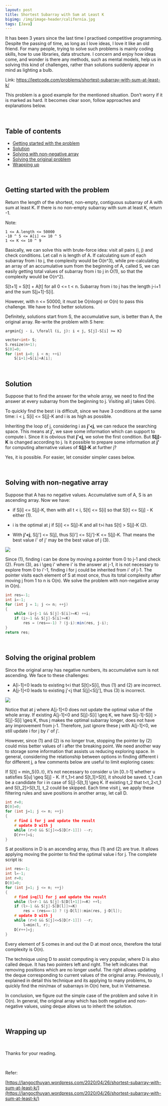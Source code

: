 ```yaml
---
layout: post
title: Shortest Subarray with Sum at Least K
bigimg: /img/image-header/california.jpg
tags: [Java]
---
```


It has been 3 years since the last time I practised competitive programming. Despite the passing of time, as long as I love ideas, I love it like an old friend. For many people, trying to solve such problems is mainly coding skills, how to use libraries, data structure. I concern and enjoy how ideas come, and wonder is there any methods, such as mental models, help us in solving this kind of challenges, rather than solutions suddenly appear in mind as lighting a bulb.

Link: https://leetcode.com/problems/shortest-subarray-with-sum-at-least-k/

This problem is a good example for the mentioned situation. Don’t worry if it is marked as hard. It becomes clear soon, follow approaches and explanations below.

<br>

## Table of contents
- [Getting started with the problem](#getting-started-with-the-problem)
- [Solution](#solution)
- [Solving with non-negative array](#solving-with-non-negative-array)
- [Solving the original problem](#solving-the-original-problem)
- [Wrapping up](#wrapping-up)

<br>

## Getting started with the problem

Return the length of the shortest, non-empty, contiguous subarray of A with sum at least K. If there is no non-empty subarray with sum at least K, return -1.

Note:

```
1 <= A.length <= 50000
-10 ^ 5 <= A[i] <= 10 ^ 5
1 <= K <= 10 ^ 9
```

Basically, we can solve this with brute-force idea: visit all pairs (i, j) and check conditions. Let call n is length of A. If calculating sum of each subarray from i to j, the complexity would be O(n^3), while pre-calculating an array of an accumulative sum from the beginning of A, called S, we can easily getting total values of subarray from i to j in O(1), so that the complexity would be O(n^2).


S[t+1] = S[t] + A[t] for all 0 <= t < n.
Subarray from i to j has the length j-i+1 and the sum S[j+1]-S[i].

However, with n <= 50000, it must be O(nlogn) or O(n) to pass this challenge. We have to find better solutions.

Definitely, solutions start from S, the accumulative sum, is better than A, the original array. Re-write the problem with S here:

```
argmin{j - i, \forall (i, j): i < j, S[j]-S[i] >= K}
```

```C++
vector<int> S;
S.resize(n+1);
S[0]=0;
for (int i=0; i < n; ++i)
    S[i+1]=S[i]+A[i];
```

<br>

## Solution

Suppose that to find the answer for the whole array, we need to find the answer at every subarray from the beginning to j. Visiting all j takes O(n).

To quickly find the best i is difficult, since we have 3 conditions at the same time: i < j, S[i] <= S[j]-K and i is as high as possible.

Inheriting the loop of j, considering i as **j'<j**, we can reduce the searching space. This means at **j'**, we save some information which can support to compute i. Since it is obvious that **j'<j**, we solve the first condition. But **S[j]-K** is changed according to j. Is it possible to prepare some information at **j'** for computing alternative values of **S[j]-K** at further j?

Yes, it is possible. For easier, let consider simpler cases below.

<br>

## Solving with non-negative array

Suppose that A has no negative values. Accumulative sum of A, S is an ascending array. Now we have:

- if S[i] <= S[j]-K, then with all t < i, S[t] <= S[i] so that S[t] <= S[j] - K either (1).

- i is the optimal at j if S[i] <= S[j]-K and all t>i has S[t] > S[j]-K (2).

- With **j'<j**, S[j'] <= S[j], thus S[i'] <= S[j']-K <= S[j]-K. That means the best value i' of j' may be the best value of j (3).

![](../img/Data-structure/queue/untitled-diagram-1.png)

Since (1), finding i can be done by moving a pointer from 0 to j-1 and check (2). From (3), as i \geq i' where i' is the answer at j-1, it is not necessary to explore from 0 to i'-1, finding i for j could be inherited from i' of j-1. The pointer visits each element of S at most once, thus its total complexity after moving j from 1 to n is O(n). We solve the problem with non-negative array in O(n).

```java
int res=-1;
int i=-1;
for (int j = 1; j <= n; ++j)
{
    while (i<j-1 && S[j]-S[i]>=K) ++i;
    if (i>-1 && S[j]-S[i]>=K) 
        res = (res==-1) ? (j-i):min(res, j-i);
}
return res;
```

<br>

## Solving the original problem

Since the original array has negative numbers, its accumulative sum is not ascending. We face to these challenges:

- A[i-1]<0 leads to existing t<i that S[t]>S[i], thus (1) and (2) are incorrect.
- A[j-1]<0 leads to existing j'<j that S[j]<S[j'], thus (3) is incorrect.

![](../img/Data-structure/queue/ex2.png)

Notice that at j where A[j-1]<0 does not update the optimal value of the whole array. If existing A[j-1]<0 and S[j]-S[i] \geq K, we have S[j-1]-S[i] > S[j]-S[i] \geq K, thus j makes the optimal subarray longer, does not have any improvement from j-1. Therefore, just ignore these j with A[j-1]<0, we still update i for j by i' of j'.

However, since (1) and (2) is no longer true, stopping the pointer by (2) could miss better values of i after the breaking point. We need another way to storage some information that assists us reducing exploring space. In general, considering the relationship between options in finding different i for different j, a few comments below are useful to limit exploring cases:

If S[t] = min_S\{0..t\}, it’s not necessary to consider u \in [0..t-1] whether u satisfies S[u] \geq S[j] - K.
If t_1>t and S[t_1]>S[t], it should be saved. t_1 can be a candidate for i in case of S[j]-S[t_1] \geq K.
If existing t_2 that t<t_2<t_1 and S[t_2]>S[t_1], t_2 could be skipped.
Each time visit j, we apply these filtering rules and save positions in another array, let call D.

```C++
int r=0;
D[0]=0;
for (int j=1; j <= n; ++j)
{
    # find i for j and update the result
    # update D with j
    while (r>0 && S[j]<=S[D[r-1]]) --r;
    D[r++]=i;
}
```

S at positions in D is an ascending array, thus (1) and (2) are true. It allows applying moving the pointer to find the optimal value i for j. The complete script is:

```C++
int res=-1;
int l=-1; 
int r=0;
D[0]=0;
for (int j=1; j <= n; ++j)
{
    # find i=q[l] for j and update the result
    while (l<r-1 && S[j]-S[D[l+1]]>=K) ++l;
    if (l>-1 && S[j]-S[D[l]]>=K) 
        res = (res==-1) ? (j-D[l]):min(res, j-D[l]);
    # update D with j
    while (r>0 && S[j]<=S[D[r-1]]) --r;
        l=min(l, r);
    D[r++]=j;
}
```

Every element of S comes in and out the D at most once, therefore the total complexity is O(n).

The technique using D to assist computing is very popular, where D is also called deque. It has two pointers left and right. The left indicates that removing positions which are no longer useful. The right allows updating the deque corresponding to current values of the original array. Previously, I explained in detail this technique and its applying to many problems, to quickly find the min/max of subarrays in O(n) here, but in Vietnamese.

In conclusion, we figure out the simple case of the problem and solve it in O(n). In general, the original array which has both negative and non-negative values, using deque allows us to inherit the solution.


<br>

## Wrapping up



<br>

Thanks for your reading.

<br>

Refer:

[https://langocthuyan.wordpress.com/2020/04/26/shortest-subarray-with-sum-at-least-k/](https://langocthuyan.wordpress.com/2020/04/26/shortest-subarray-with-sum-at-least-k/)